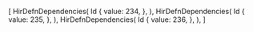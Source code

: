 [
    HirDefnDependencies(
        Id {
            value: 234,
        },
    ),
    HirDefnDependencies(
        Id {
            value: 235,
        },
    ),
    HirDefnDependencies(
        Id {
            value: 236,
        },
    ),
]